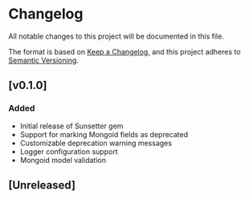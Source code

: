 # Changelog

All notable changes to this project will be documented in this file.

The format is based on [Keep a Changelog](https://keepachangelog.com/en/1.0.0/),
and this project adheres to [Semantic Versioning](https://semver.org/spec/v2.0.0.html).

## [v0.1.0]

### Added
- Initial release of Sunsetter gem
- Support for marking Mongoid fields as deprecated
- Customizable deprecation warning messages
- Logger configuration support
- Mongoid model validation 

## [Unreleased]

